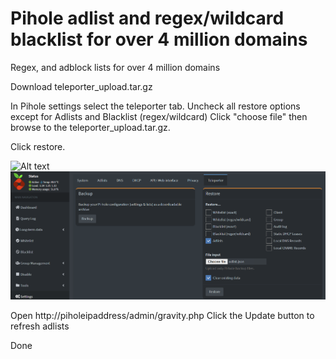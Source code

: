 # Pihole adlist and regex/wildcard blacklist for over 4 million domains
Regex, and adblock lists for over 4 million domains

Download teleporter_upload.tar.gz

In Pihole settings select the teleporter tab.  Uncheck all restore options except for Adlists and Blacklist (regex/wildcard)
Click "choose file" then browse to the teleporter_upload.tar.gz.

Click restore.

![Alt text](teleporter)
<img src="./images/teleporter.PNG">


Open http://piholeipaddress/admin/gravity.php
Click the Update button to refresh adlists

Done
